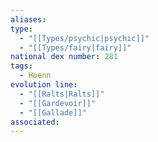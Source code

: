 ```yaml
---
aliases: 
type:
  - "[[Types/psychic|psychic]]"
  - "[[Types/fairy|fairy]]"
national dex number: 281
tags:
  - Hoenn
evolution line:
  - "[[Ralts|Ralts]]"
  - "[[Gardevoir]]"
  - "[[Gallade]]"
associated: 
---
```

